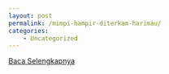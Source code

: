 ```yaml
---
layout: post
permalink: /mimpi-hampir-diterkam-harimau/
categories:
    - Uncategorized
---
```


[Baca Selengkapnya](/06)